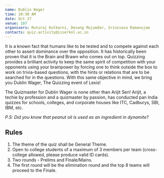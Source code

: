 ```yaml
---
name: Dublin Wager
time: 10:30 AM
date: Oct 27
venue: 107
organisers: Ruturaj Kulkarni, Devang Mujumdar, Srinivasa Ramanujam
contacts: quiz.activity@iiserkol.ac.in
---
```


It is a known fact that humans like to be tested and to compete against each other to assert dominance over the opposition. It has historically been proven that it is the Brain and Brawn who comes out on top. Quizzing provides a brilliant activity to keep the same spirit of competition with your opponents using your brainpower by forcing one to think outside the box to work on trivia-based questions, with the hints or relations that are to be searched for in the questions. With this same objective in mind, we bring you Dublin Wager, The Quizzing event of Lexis!

The Quizmaster for Dublin Wager is none other than Arijit Sen! Arijit, a techie by profession and a quizmaster by passion, has conducted pan India quizzes for schools, colleges, and corporate houses like ITC, Cadburys, SBI, IBM, etc.

*P.S: Did you know that peanut oil is used as an ingredient in dynamite?*

## Rules

1. The theme of the quiz shall be General Theme.
2. Open to college students of a maximum of 3 members per team (cross-college allowed, please produce valid ID cards).
3. Two rounds - Prelims and Finale/Mains.
4. The first round will be the elimination round and the top 8 teams will proceed to the Finale.


